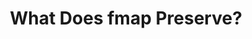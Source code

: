 ---
title: What Does fmap Preserve?
url: http://duplode.github.io/posts/what-does-fmap-preserve.html
authors:
- Daniel Mlot
type: article
tags:
- functors
- natural transformations
doHaskell-type: blog post
dohaskell-year: 2014
---